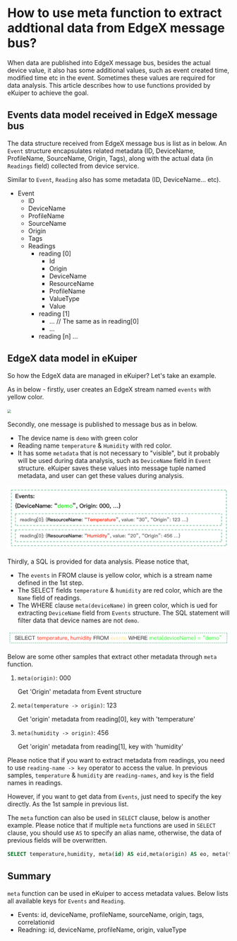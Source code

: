 # How to use meta function to extract addtional data from EdgeX message bus?

When data are published into EdgeX message bus, besides the actual device value, it also has some additional values, such as event created time, modified time etc in the event. Sometimes these values are required for data analysis. This article describes how to use functions provided by eKuiper to achieve the goal.

## Events data model received in EdgeX message bus

The data structure received from EdgeX message bus is list as in below. An ``Event`` structure encapsulates related metadata (ID, DeviceName, ProfileName, SourceName, Origin, Tags), along with the actual data (in ``Readings`` field) collected from device service.  

Similar to ``Event``, ``Reading`` also has some metadata (ID, DeviceName... etc). 

- Event
  - ID
  - DeviceName
  - ProfileName
  - SourceName
  - Origin
  - Tags
  - Readings
    - reading [0]
      - Id
      - Origin
      - DeviceName
      - ResourceName
      - ProfileName
      - ValueType
      - Value
    - reading [1]
      - ... // The same as in reading[0]
      - ...
    - reading [n] ...

## EdgeX data model in eKuiper

So how the EdgeX data are managed in eKuiper? Let's take an example.

As in below - firstly, user creates an EdgeX stream named ``events`` with yellow color.

<img src="create_stream.png" style="zoom:50%;" />

Secondly, one message is published to message bus as in below. 

- The device name is ``demo`` with green color
- Reading name ``temperature`` & ``Humidity`` with red color. 
- It has some ``metadata`` that is not necessary to "visible", but it probably will be used during data analysis, such as ``DeviceName`` field in ``Event`` structure. eKuiper saves these values into message tuple named metadata, and user can get these values during analysis.

<img src="bus_data.png" style="zoom:50%;" />

Thirdly, a SQL is provided for data analysis. Please notice that,

- The ``events`` in FROM clause is yellow color, which is a stream name defined in the 1st step.
- The SELECT fields ``temperature`` & ``humidity`` are red color, which are the ``Name`` field of readings.
- The WHERE clause ``meta(deviceName)`` in green color, which is ued for extracting ``DeviceName`` field from ``Events`` structure. The SQL statement will filter data that device names are not ``demo``.

<img src="sql.png" style="zoom:50%;" />

Below are some other samples that extract other metadata through ``meta`` function.

1. ``meta(origin)``: 000 

   Get 'Origin' metadata from Event structure

2. ``meta(temperature -> origin)``: 123 

   Get 'origin' metadata from reading[0], key with 'temperature'

3. ``meta(humidity -> origin)``: 456 

   Get 'origin' metadata from reading[1], key with 'humidity'

Please notice that if you want to extract metadata from readings, you need to use ``reading-name -> key`` operator to access the value. In previous samples, ``temperature`` & ``humidity`` are ``reading-names``, and ``key`` is the field names in readings.  

However, if you want to get data from ``Events``, just need to specify the key directly. As the 1st sample in previous list.

The ``meta`` function can also be used in ``SELECT`` clause, below is another example. Please notice that if multiple ``meta`` functions are used in ``SELECT`` clause, you should use ``AS`` to specify an alias name, otherwise, the data of previous fields will be overwritten.

```sql
SELECT temperature,humidity, meta(id) AS eid,meta(origin) AS eo, meta(temperature->id) AS tid, meta(temperature->origin) AS torigin, meta(Humidity->deviceName) AS hdevice, meta(Humidity->profileName) AS hprofile FROM demo WHERE meta(deviceName)="demo2"
```

## Summary

``meta`` function can be used in eKuiper to access metadata values. Below lists all available keys for ``Events`` and ``Reading``.

- Events: id, deviceName, profileName, sourceName, origin, tags, correlationid
- Readning: id, deviceName, profileName, origin, valueType

